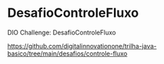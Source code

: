 # DesafioControleFluxo
DIO Challenge: DesafioControleFluxo


https://github.com/digitalinnovationone/trilha-java-basico/tree/main/desafios/controle-fluxo
